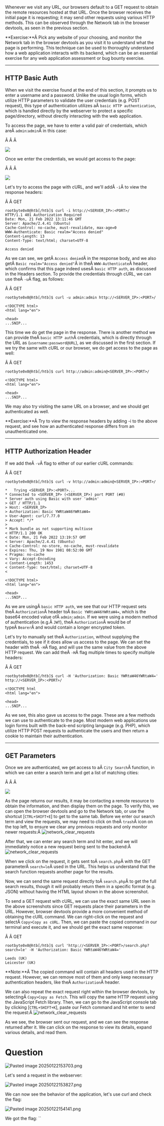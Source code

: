 ﻿---
sticker: lucide//curly-braces
---
Whenever we visit any URL, our browsers default to a GET request to obtain the remote resources hosted at that URL. Once the browser receives the initial page it is requesting; it may send other requests using various HTTP methods. This can be observed through the Network tab in the browser devtools, as seen in the previous section.

**Exercise:**Â Pick any website of your choosing, and monitor the Network tab in the browser devtools as you visit it to understand what the page is performing. This technique can be used to thoroughly understand how a web application interacts with its backend, which can be an essential exercise for any web application assessment or bug bounty exercise.

---

## HTTP Basic Auth

When we visit the exercise found at the end of this section, it prompts us to enter a username and a password. Unlike the usual login forms, which utilize HTTP parameters to validate the user credentials (e.g. POST request), this type of authentication utilizes aÂ `basic HTTP authentication`, which is handled directly by the webserver to protect a specific page/directory, without directly interacting with the web application.

To access the page, we have to enter a valid pair of credentials, which areÂ `admin`:`admin`Â in this case:

Â Â Â 

![](https://academy.hackthebox.com/storage/modules/35/http_auth_login.jpg)

Once we enter the credentials, we would get access to the page:

Â Â Â 

![](https://academy.hackthebox.com/storage/modules/35/http_auth_index.jpg)

Let's try to access the page with cURL, and we'll addÂ `-i`Â to view the response headers:

Â Â GET

```shell-session
rootbyte0x0@htb[/htb]$ curl -i http://<SERVER_IP>:<PORT>/
HTTP/1.1 401 Authorization Required
Date: Mon, 21 Feb 2022 13:11:46 GMT
Server: Apache/2.4.41 (Ubuntu)
Cache-Control: no-cache, must-revalidate, max-age=0
WWW-Authenticate: Basic realm="Access denied"
Content-Length: 13
Content-Type: text/html; charset=UTF-8

Access denied
```

As we can see, we getÂ `Access denied`Â in the response body, and we also getÂ `Basic realm="Access denied"`Â in theÂ `WWW-Authenticate`Â header, which confirms that this page indeed usesÂ `basic HTTP auth`, as discussed in the Headers section. To provide the credentials through cURL, we can use theÂ `-u`Â flag, as follows:

Â Â GET

```shell-session
rootbyte0x0@htb[/htb]$ curl -u admin:admin http://<SERVER_IP>:<PORT>/

<!DOCTYPE html>
<html lang="en">

<head>
...SNIP...
```

This time we do get the page in the response. There is another method we can provide theÂ `basic HTTP auth`Â credentials, which is directly through the URL as (`username:password@URL`), as we discussed in the first section. If we try the same with cURL or our browser, we do get access to the page as well:

Â Â GET

```shell-session
rootbyte0x0@htb[/htb]$ curl http://admin:admin@<SERVER_IP>:<PORT>/

<!DOCTYPE html>
<html lang="en">

<head>
...SNIP...
```

We may also try visiting the same URL on a browser, and we should get authenticated as well.

**Exercise:**Â Try to view the response headers by adding -i to the above request, and see how an authenticated response differs from an unauthenticated one.

---

## HTTP Authorization Header

If we add theÂ `-v`Â flag to either of our earlier cURL commands:

Â Â GET

```shell-session
rootbyte0x0@htb[/htb]$ curl -v http://admin:admin@<SERVER_IP>:<PORT>/

*   Trying <SERVER_IP>:<PORT>...
* Connected to <SERVER_IP> (<SERVER_IP>) port PORT (#0)
* Server auth using Basic with user 'admin'
> GET / HTTP/1.1
> Host: <SERVER_IP>
> Authorization: Basic YWRtaW46YWRtaW4=
> User-Agent: curl/7.77.0
> Accept: */*
> 
* Mark bundle as not supporting multiuse
< HTTP/1.1 200 OK
< Date: Mon, 21 Feb 2022 13:19:57 GMT
< Server: Apache/2.4.41 (Ubuntu)
< Cache-Control: no-store, no-cache, must-revalidate
< Expires: Thu, 19 Nov 1981 08:52:00 GMT
< Pragma: no-cache
< Vary: Accept-Encoding
< Content-Length: 1453
< Content-Type: text/html; charset=UTF-8
< 

<!DOCTYPE html>
<html lang="en">

<head>
...SNIP...
```

As we are usingÂ `basic HTTP auth`, we see that our HTTP request sets theÂ `Authorization`Â header toÂ `Basic YWRtaW46YWRtaW4=`, which is the base64 encoded value ofÂ `admin:admin`. If we were using a modern method of authentication (e.g.Â `JWT`), theÂ `Authorization`Â would be of typeÂ `Bearer`Â and would contain a longer encrypted token.

Let's try to manually set theÂ `Authorization`, without supplying the credentials, to see if it does allow us access to the page. We can set the header with theÂ `-H`Â flag, and will use the same value from the above HTTP request. We can add theÂ `-H`Â flag multiple times to specify multiple headers:

Â Â GET

```shell-session
rootbyte0x0@htb[/htb]$ curl -H 'Authorization: Basic YWRtaW46YWRtaW4=' http://<SERVER_IP>:<PORT>/

<!DOCTYPE html
<html lang="en">

<head>
...SNIP...
```

As we see, this also gave us access to the page. These are a few methods we can use to authenticate to the page. Most modern web applications use login forms built with the back-end scripting language (e.g. PHP), which utilize HTTP POST requests to authenticate the users and then return a cookie to maintain their authentication.

---

## GET Parameters

Once we are authenticated, we get access to aÂ `City Search`Â function, in which we can enter a search term and get a list of matching cities:

Â Â Â 

![](https://academy.hackthebox.com/storage/modules/35/http_auth_index.jpg)

As the page returns our results, it may be contacting a remote resource to obtain the information, and then display them on the page. To verify this, we can open the browser devtools and go to the Network tab, or use the shortcut [`CTRL+SHIFT+E`] to get to the same tab. Before we enter our search term and view the requests, we may need to click on theÂ `trash`Â icon on the top left, to ensure we clear any previous requests and only monitor newer requests:Â ![network_clear_requests](https://academy.hackthebox.com/storage/modules/35/network_clear_requests.jpg)

After that, we can enter any search term and hit enter, and we will immediately notice a new request being sent to the backend:Â ![network_clear_requests](https://academy.hackthebox.com/storage/modules/35/web_requests_get_search.jpg)

When we click on the request, it gets sent toÂ `search.php`Â with the GET parameterÂ `search=le`Â used in the URL. This helps us understand that the search function requests another page for the results.

Now, we can send the same request directly toÂ `search.php`Â to get the full search results, though it will probably return them in a specific format (e.g. JSON) without having the HTML layout shown in the above screenshot.

To send a GET request with cURL, we can use the exact same URL seen in the above screenshots since GET requests place their parameters in the URL. However, browser devtools provide a more convenient method of obtaining the cURL command. We can right-click on the request and selectÂ `Copy>Copy as cURL`. Then, we can paste the copied command in our terminal and execute it, and we should get the exact same response:

Â Â GET

```shell-session
rootbyte0x0@htb[/htb]$ curl 'http://<SERVER_IP>:<PORT>/search.php?search=le' -H 'Authorization: Basic YWRtaW46YWRtaW4='

Leeds (UK)
Leicester (UK)
```

**Note:**Â The copied command will contain all headers used in the HTTP request. However, we can remove most of them and only keep necessary authentication headers, like theÂ `Authorization`Â header.

We can also repeat the exact request right within the browser devtools, by selectingÂ `Copy>Copy as Fetch`. This will copy the same HTTP request using the JavaScript Fetch library. Then, we can go to the JavaScript console tab by clicking [`CTRL+SHIFT+K`], paste our Fetch command and hit enter to send the request:Â ![network_clear_requests](https://academy.hackthebox.com/storage/modules/35/web_requests_fetch_search.jpg)

As we see, the browser sent our request, and we can see the response returned after it. We can click on the response to view its details, expand various details, and read them.

# Question

![Pasted image 20250122153703.png](../../../IMAGES/Pasted%20image%2020250122153703.png)

Let's send a request in the webserver:

![Pasted image 20250122153827.png](../../../IMAGES/Pasted%20image%2020250122153827.png)

We can now see the behavior of the application, let's use curl and check the flag:

![Pasted image 20250122154141.png](../../../IMAGES/Pasted%20image%2020250122154141.png)

We got the flag: ``
